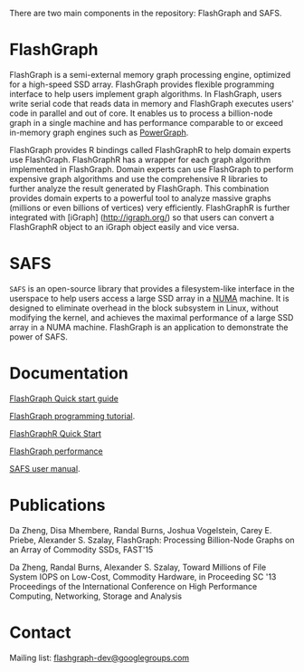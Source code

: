 There are two main components in the repository: FlashGraph and SAFS.

FlashGraph
===========

FlashGraph is a semi-external memory graph processing engine, optimized for a high-speed
SSD array. FlashGraph provides flexible programming interface to help users implement
graph algorithms. In FlashGraph, users write serial code that reads data in memory
and FlashGraph executes users' code in parallel and out of core.
It enables us to process a billion-node graph in a single machine
and has performance comparable to or exceed in-memory graph engines such as
[PowerGraph](http://graphlab.org/).

FlashGraph provides R bindings called FlashGraphR to help domain experts use FlashGraph.
FlashGraphR has a wrapper for each graph algorithm implemented in FlashGraph. Domain
experts can use FlashGraph to perform expensive graph algorithms and use the comprehensive
R libraries to further analyze the result generated by FlashGraph. This combination provides
domain experts to a powerful tool to analyze massive graphs (millions or even billions of
vertices) very efficiently. FlashGraphR is further integrated with [iGraph] (http://igraph.org/)
so that users can convert a FlashGraphR object to an iGraph object easily and vice versa.

SAFS
========

`SAFS` is an open-source library that provides a filesystem-like interface
in the userspace to help users access a large SSD array in a
[NUMA](http://en.wikipedia.org/wiki/Non-uniform_memory_access) machine.
It is designed to eliminate overhead in the block subsystem in Linux, without modifying the kernel,
and achieves the maximal performance of a large SSD array in a NUMA machine.
FlashGraph is an application to demonstrate the power of SAFS.

Documentation
========

[FlashGraph Quick start guide](https://github.com/icoming/FlashGraph/wiki/FlashGraph-Quick-Start-Guide)

[FlashGraph programming tutorial](https://github.com/icoming/FlashGraph/wiki/FlashGraph-programming-tutorial).

[FlashGraphR Quick Start](https://github.com/icoming/FlashGraph/wiki/FlashGraphR-Quick-Start-Guide)

[FlashGraph performance](https://github.com/icoming/FlashGraph/wiki/FlashGraph-performance)

[SAFS user manual](https://github.com/icoming/FlashGraph/wiki/SAFS-user-manual).

Publications
========

Da Zheng, Disa Mhembere, Randal Burns, Joshua Vogelstein, Carey E. Priebe, Alexander S. Szalay, FlashGraph: Processing Billion-Node Graphs on an Array of Commodity SSDs, FAST'15

Da Zheng, Randal Burns, Alexander S. Szalay, Toward Millions of File System IOPS on Low-Cost, Commodity Hardware, in Proceeding SC '13 Proceedings of the International Conference on High Performance Computing, Networking, Storage and Analysis

Contact
========

Mailing list: flashgraph-dev@googlegroups.com
